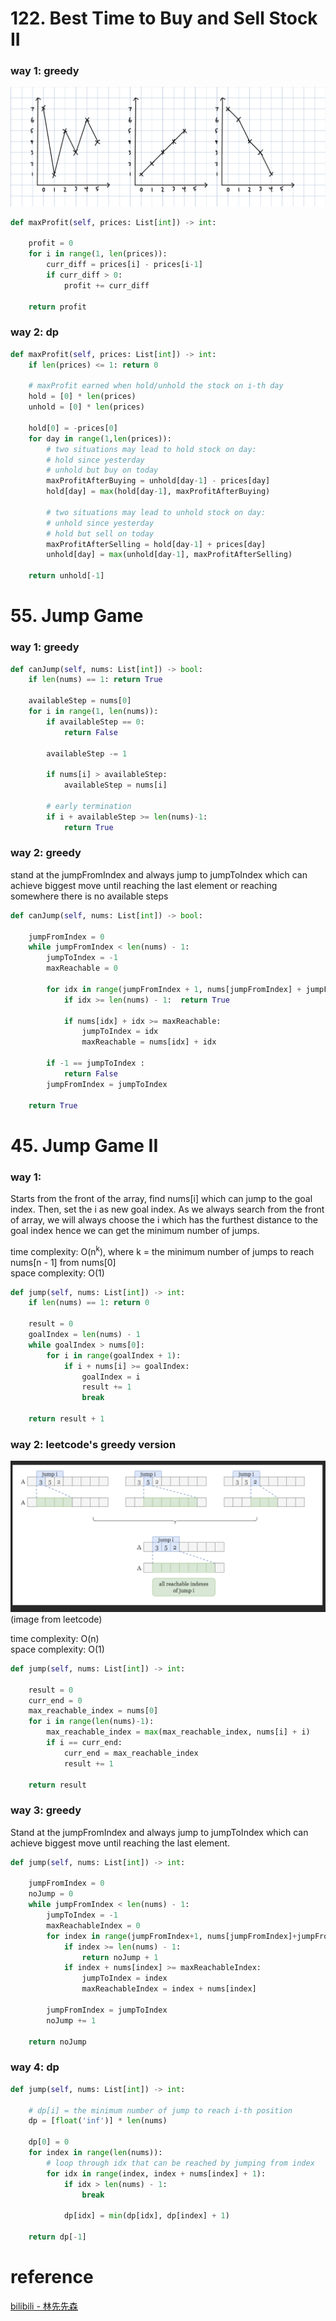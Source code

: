 # 122. Best Time to Buy and Sell Stock II
### way 1: greedy
![](./images/20230306231408.png)
```PYTHON
def maxProfit(self, prices: List[int]) -> int:

    profit = 0
    for i in range(1, len(prices)):
        curr_diff = prices[i] - prices[i-1]
        if curr_diff > 0:
            profit += curr_diff

    return profit
```
### way 2: dp
```PYTHON
def maxProfit(self, prices: List[int]) -> int:
    if len(prices) <= 1: return 0

    # maxProfit earned when hold/unhold the stock on i-th day
    hold = [0] * len(prices)
    unhold = [0] * len(prices)

    hold[0] = -prices[0]
    for day in range(1,len(prices)):
        # two situations may lead to hold stock on day:
        # hold since yesterday
        # unhold but buy on today
        maxProfitAfterBuying = unhold[day-1] - prices[day]
        hold[day] = max(hold[day-1], maxProfitAfterBuying)

        # two situations may lead to unhold stock on day:
        # unhold since yesterday
        # hold but sell on today
        maxProfitAfterSelling = hold[day-1] + prices[day] 
        unhold[day] = max(unhold[day-1], maxProfitAfterSelling)

    return unhold[-1]
```

# 55. Jump Game
### way 1: greedy
```PYTHON
def canJump(self, nums: List[int]) -> bool:
    if len(nums) == 1: return True
    
    availableStep = nums[0]
    for i in range(1, len(nums)):
        if availableStep == 0:
            return False

        availableStep -= 1

        if nums[i] > availableStep:
            availableStep = nums[i]

        # early termination
        if i + availableStep >= len(nums)-1:
            return True
```
### way 2: greedy
stand at the jumpFromIndex and always jump to jumpToIndex which can achieve biggest move until reaching the last element or reaching somewhere there is no available steps
```PYTHON
def canJump(self, nums: List[int]) -> bool:

    jumpFromIndex = 0 
    while jumpFromIndex < len(nums) - 1:
        jumpToIndex = -1
        maxReachable = 0

        for idx in range(jumpFromIndex + 1, nums[jumpFromIndex] + jumpFromIndex + 1 ):
            if idx >= len(nums) - 1:  return True
            
            if nums[idx] + idx >= maxReachable:
                jumpToIndex = idx
                maxReachable = nums[idx] + idx

        if -1 == jumpToIndex :
            return False
        jumpFromIndex = jumpToIndex

    return True
```

# 45. Jump Game II
### way 1: 
Starts from the front of the array, find nums[i] which can jump to the goal index. Then, set the i as new goal index. As we always search from the front of array, we will always choose the i which has the furthest distance to the goal index hence we can get the minimum number of jumps.

time complexity: O(n<sup>k</sup>), where k = the minimum number of jumps to reach nums[n - 1] from nums[0]\
space complexity: O(1)
```PYTHON
def jump(self, nums: List[int]) -> int:
    if len(nums) == 1: return 0

    result = 0
    goalIndex = len(nums) - 1
    while goalIndex > nums[0]:
        for i in range(goalIndex + 1):
            if i + nums[i] >= goalIndex:
                goalIndex = i
                result += 1
                break

    return result + 1
```
### way 2: leetcode's greedy version
![](./images/20230307114944.png)(image from leetcode)

time complexity: O(n)\
space complexity: O(1)
```PYTHON
def jump(self, nums: List[int]) -> int:
    
    result = 0
    curr_end = 0
    max_reachable_index = nums[0]
    for i in range(len(nums)-1):
        max_reachable_index = max(max_reachable_index, nums[i] + i)
        if i == curr_end:
            curr_end = max_reachable_index
            result += 1
    
    return result
```
### way 3: greedy
Stand at the jumpFromIndex and always jump to jumpToIndex which can achieve biggest move until reaching the last element.
```PYTHON
def jump(self, nums: List[int]) -> int:

    jumpFromIndex = 0
    noJump = 0
    while jumpFromIndex < len(nums) - 1:
        jumpToIndex = -1
        maxReachableIndex = 0
        for index in range(jumpFromIndex+1, nums[jumpFromIndex]+jumpFromIndex+1):
            if index >= len(nums) - 1:
                return noJump + 1
            if index + nums[index] >= maxReachableIndex:
                jumpToIndex = index
                maxReachableIndex = index + nums[index]
            
        jumpFromIndex = jumpToIndex
        noJump += 1

    return noJump
```
### way 4: dp
```PYTHON
def jump(self, nums: List[int]) -> int:

    # dp[i] = the minimum number of jump to reach i-th position
    dp = [float('inf')] * len(nums)

    dp[0] = 0
    for index in range(len(nums)):
        # loop through idx that can be reached by jumping from index
        for idx in range(index, index + nums[index] + 1):
            if idx > len(nums) - 1:
                break

            dp[idx] = min(dp[idx], dp[index] + 1)

    return dp[-1]
```
# reference
[bilibili - 林先先森](https://www.bilibili.com/video/BV1HY4y1S7WB/?spm_id_from=333.337.search-card.all.click&vd_source=acc545154bc52bac86d7eca5cf3da83e)
